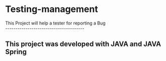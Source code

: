 # Testing-management
This Project will help a tester for reporting a Bug </br>
---------------------------------------</br>
## This project was developed with JAVA and JAVA Spring
